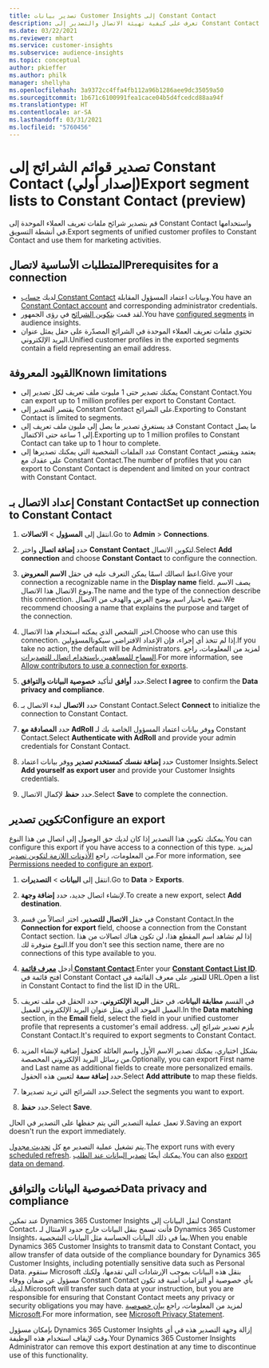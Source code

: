 ```yaml
---
title: تصدير بيانات Customer Insights إلى Constant Contact
description: تعرف على كيفية تهيئة الاتصال والتصدير إلى Constant Contact.
ms.date: 03/22/2021
ms.reviewer: mhart
ms.service: customer-insights
ms.subservice: audience-insights
ms.topic: conceptual
author: pkieffer
ms.author: philk
manager: shellyha
ms.openlocfilehash: 3a9372cc4ffa4fb112a96b1286aee9dc35059a50
ms.sourcegitcommit: 1b671c6100991fea1cace04b5d4fcedcd88aa94f
ms.translationtype: HT
ms.contentlocale: ar-SA
ms.lasthandoff: 03/31/2021
ms.locfileid: "5760456"
---
```

# <a name="export-segment-lists-to-constant-contact-preview"></a><span data-ttu-id="e4739-103">تصدير قوائم الشرائح إلى Constant Contact (إصدار أولي)</span><span class="sxs-lookup"><span data-stu-id="e4739-103">Export segment lists to Constant Contact (preview)</span></span>

<span data-ttu-id="e4739-104">قم بتصدير شرائح ملفات تعريف العملاء الموحدة إلى Constant Contact واستخدامها في أنشطة التسويق.</span><span class="sxs-lookup"><span data-stu-id="e4739-104">Export segments of unified customer profiles to Constant Contact and use them for marketing activities.</span></span> 

## <a name="prerequisites-for-a-connection"></a><span data-ttu-id="e4739-105">المتطلبات الأساسية لاتصال</span><span class="sxs-lookup"><span data-stu-id="e4739-105">Prerequisites for a connection</span></span>

-   <span data-ttu-id="e4739-106">لديك [حساب Constant Contact](https://www.constantcontact.com/account-home) وبيانات اعتماد المسؤول المقابلة.</span><span class="sxs-lookup"><span data-stu-id="e4739-106">You have an [Constant Contact account](https://www.constantcontact.com/account-home) and corresponding administrator credentials.</span></span>
-   <span data-ttu-id="e4739-107">لقد قمت [بتكوين الشرائح](segments.md) في رؤى الجمهور.</span><span class="sxs-lookup"><span data-stu-id="e4739-107">You have [configured segments](segments.md) in audience insights.</span></span>
-   <span data-ttu-id="e4739-108">تحتوي ملفات تعريف العملاء الموحدة في الشرائح المصدّرة على حقل يمثل عنوان البريد الإلكتروني.</span><span class="sxs-lookup"><span data-stu-id="e4739-108">Unified customer profiles in the exported segments contain a field representing an email address.</span></span>

## <a name="known-limitations"></a><span data-ttu-id="e4739-109">القيود المعروفة</span><span class="sxs-lookup"><span data-stu-id="e4739-109">Known limitations</span></span>

- <span data-ttu-id="e4739-110">يمكنك تصدير حتى 1 مليوت ملف تعريف لكل تصدير إلى Constant Contact.</span><span class="sxs-lookup"><span data-stu-id="e4739-110">You can export up to 1 million profiles per export to Constant Contact.</span></span>
- <span data-ttu-id="e4739-111">يقتصر التصدير إلى Constant Contact على الشرائح.</span><span class="sxs-lookup"><span data-stu-id="e4739-111">Exporting to Constant Contact is limited to segments.</span></span>
- <span data-ttu-id="e4739-112">قد يستغرق تصدير ما يصل إلى مليون ملف تعريف إلى Constant Contact ما يصل إلى 1 ساعة حتى الاكتمال.</span><span class="sxs-lookup"><span data-stu-id="e4739-112">Exporting up to 1 million profiles to Constant Contact can take up to 1 hour to complete.</span></span> 
- <span data-ttu-id="e4739-113">عدد الملفات الشخصية التي يمكنك تصديرها إلى Constant Contact يعتمد ويقتصر على عقدك مع Constant Contact.</span><span class="sxs-lookup"><span data-stu-id="e4739-113">The number of profiles that you can export to Constant Contact is dependent and limited on your contract with Constant Contact.</span></span>

## <a name="set-up-connection-to-constant-contact"></a><span data-ttu-id="e4739-114">إعداد الاتصال بـ Constant Contact</span><span class="sxs-lookup"><span data-stu-id="e4739-114">Set up connection to Constant Contact</span></span>

1. <span data-ttu-id="e4739-115">انتقل إلى **المسؤول** > **الاتصالات**.</span><span class="sxs-lookup"><span data-stu-id="e4739-115">Go to **Admin** > **Connections**.</span></span>

1. <span data-ttu-id="e4739-116">حدد **إضافة اتصال** واختر **Constant Contact** لتكوين الاتصال.</span><span class="sxs-lookup"><span data-stu-id="e4739-116">Select **Add connection** and choose **Constant Contact** to configure the connection.</span></span>

1. <span data-ttu-id="e4739-117">اعط اتصالك اسمًا يمكن التعرف عليه في حقل **الاسم المعروض**.</span><span class="sxs-lookup"><span data-stu-id="e4739-117">Give your connection a recognizable name in the **Display name** field.</span></span> <span data-ttu-id="e4739-118">يصف الاسم ونوع الاتصال هذا الاتصال.</span><span class="sxs-lookup"><span data-stu-id="e4739-118">The name and the type of the connection describe this connection.</span></span> <span data-ttu-id="e4739-119">ننصح باختيار اسم يوضح الغرض والهدف من الاتصال.</span><span class="sxs-lookup"><span data-stu-id="e4739-119">We recommend choosing a name that explains the purpose and target of the connection.</span></span>

1. <span data-ttu-id="e4739-120">اختر الشخص الذي يمكنه استخدام هذا الاتصال.</span><span class="sxs-lookup"><span data-stu-id="e4739-120">Choose who can use this connection.</span></span> <span data-ttu-id="e4739-121">إذا لم تتخذ أي إجراء، فإن الإعداد الافتراضي سيكونالمسؤولين.</span><span class="sxs-lookup"><span data-stu-id="e4739-121">If you take no action, the default will be Administrators.</span></span> <span data-ttu-id="e4739-122">لمزيد من المعلومات، راجع [السماح للمساهمين باستخدام اتصال للتصديرات](connections.md#allow-contributors-to-use-a-connection-for-exports).</span><span class="sxs-lookup"><span data-stu-id="e4739-122">For more information, see [Allow contributors to use a connection for exports](connections.md#allow-contributors-to-use-a-connection-for-exports).</span></span>

1. <span data-ttu-id="e4739-123">حدد **أوافق** لتأكيد **خصوصية البيانات والتوافق‬**.</span><span class="sxs-lookup"><span data-stu-id="e4739-123">Select **I agree** to confirm the **Data privacy and compliance**.</span></span>

1. <span data-ttu-id="e4739-124">حدد **الاتصال** لبدء الاتصال بـ Constant Contact.</span><span class="sxs-lookup"><span data-stu-id="e4739-124">Select **Connect** to initialize the connection to Constant Contact.</span></span>

1. <span data-ttu-id="e4739-125">حدد **المصادقة مع AdRoll** ووفر بيانات اعتماد المسؤول الخاصة بك لـ Constant Contact.</span><span class="sxs-lookup"><span data-stu-id="e4739-125">Select **Authenticate with AdRoll** and provide your admin credentials for Constant Contact.</span></span> 

1. <span data-ttu-id="e4739-126">حدد **إضافة نفسك كمستخدم تصدير** ووفر بيانات اعتماد Customer Insights.</span><span class="sxs-lookup"><span data-stu-id="e4739-126">Select **Add yourself as export user** and provide your Customer Insights credentials.</span></span>

1. <span data-ttu-id="e4739-127">حدد **حفظ** لإكمال الاتصال.</span><span class="sxs-lookup"><span data-stu-id="e4739-127">Select **Save** to complete the connection.</span></span>

## <a name="configure-an-export"></a><span data-ttu-id="e4739-128">تكوين تصدير</span><span class="sxs-lookup"><span data-stu-id="e4739-128">Configure an export</span></span>

<span data-ttu-id="e4739-129">يمكنك تكوين هذا التصدير إذا كان لديك حق الوصول إلى اتصال من هذا النوع.</span><span class="sxs-lookup"><span data-stu-id="e4739-129">You can configure this export if you have access to a connection of this type.</span></span> <span data-ttu-id="e4739-130">لمزيد من المعلومات، راجع [الأذونات اللازمة لتكوين تصدير](export-destinations.md#set-up-a-new-export).</span><span class="sxs-lookup"><span data-stu-id="e4739-130">For more information, see [Permissions needed to configure an export](export-destinations.md#set-up-a-new-export).</span></span>

1. <span data-ttu-id="e4739-131">انتقل إلى **البيانات** > **التصديرات**.</span><span class="sxs-lookup"><span data-stu-id="e4739-131">Go to **Data** > **Exports**.</span></span>

1. <span data-ttu-id="e4739-132">لإنشاء اتصال جديد، حدد **إضافة وجهة**.</span><span class="sxs-lookup"><span data-stu-id="e4739-132">To create a new export, select **Add destination**.</span></span>

1. <span data-ttu-id="e4739-133">في حقل **الاتصال للتصدير**، اختر اتصالاً من قسم Constant Contact.</span><span class="sxs-lookup"><span data-stu-id="e4739-133">In the **Connection for export** field, choose a connection from the Constant Contact section.</span></span> <span data-ttu-id="e4739-134">إذا لم تشاهد اسم المقطع هذا، لن تكون هناك اتصالات من هذا النوع متوفرة لك.</span><span class="sxs-lookup"><span data-stu-id="e4739-134">If you don't see this section name, there are no connections of this type available to you.</span></span>

1. <span data-ttu-id="e4739-135">أدخل [**معرف قائمة Constant Contact**](https://app.constantcontact.com/pages/contacts/ui#lists).</span><span class="sxs-lookup"><span data-stu-id="e4739-135">Enter your [**Constant Contact List ID**](https://app.constantcontact.com/pages/contacts/ui#lists).</span></span> <span data-ttu-id="e4739-136">افتح قائمة في Constant Contact للعثور على معرف القائمة في URL.</span><span class="sxs-lookup"><span data-stu-id="e4739-136">Open a list in Constant Contact to find the list ID in the URL.</span></span>

1. <span data-ttu-id="e4739-137">في القسم **مطابقة البيانات**، في حقل **البريد الإلكتروني**، حدد الحقل في ملف تعريف العميل الموحد الذي يمثل عنوان البريد الإلكتروني للعميل.</span><span class="sxs-lookup"><span data-stu-id="e4739-137">In the **Data matching** section, in the **Email** field, select the field in your unified customer profile that represents a customer's email address.</span></span> <span data-ttu-id="e4739-138">يلزم تصدير شرائح إلى Constant Contact.</span><span class="sxs-lookup"><span data-stu-id="e4739-138">It's required to export segments to Constant Contact.</span></span>

1. <span data-ttu-id="e4739-139">بشكل اختياري، يمكنك تصدير الاسم الأول واسم العائلة كحقول إضافية لإنشاء المزيد من رسائل البريد الإلكتروني المخصصة.</span><span class="sxs-lookup"><span data-stu-id="e4739-139">Optionally, you can export First name and Last name as additional fields to create more personalized emails.</span></span> <span data-ttu-id="e4739-140">حدد **إضافة سمة** لتعيين هذه الحقول.</span><span class="sxs-lookup"><span data-stu-id="e4739-140">Select **Add attribute** to map these fields.</span></span>

1. <span data-ttu-id="e4739-141">حدد الشرائح التي تريد تصديرها.</span><span class="sxs-lookup"><span data-stu-id="e4739-141">Select the segments you want to export.</span></span>

1. <span data-ttu-id="e4739-142">حدد **حفظ**.</span><span class="sxs-lookup"><span data-stu-id="e4739-142">Select **Save**.</span></span>

<span data-ttu-id="e4739-143">لا تعمل عملية التصدير التي يتم حفظها على التصدير في الحال.</span><span class="sxs-lookup"><span data-stu-id="e4739-143">Saving an export doesn't run the export immediately.</span></span>

<span data-ttu-id="e4739-144">يتم تشغيل عملية التصدير مع كل [تحديث مجدول](system.md#schedule-tab).</span><span class="sxs-lookup"><span data-stu-id="e4739-144">The export runs with every [scheduled refresh](system.md#schedule-tab).</span></span> <span data-ttu-id="e4739-145">يمكنك أيضًا [تصدير البيانات عند الطلب](export-destinations.md#run-exports-on-demand).</span><span class="sxs-lookup"><span data-stu-id="e4739-145">You can also [export data on demand](export-destinations.md#run-exports-on-demand).</span></span> 


## <a name="data-privacy-and-compliance"></a><span data-ttu-id="e4739-146">خصوصية البيانات والتوافق</span><span class="sxs-lookup"><span data-stu-id="e4739-146">Data privacy and compliance</span></span>

<span data-ttu-id="e4739-147">عند تمكين Dynamics 365 Customer Insights لنقل البيانات إلى Constant Contact، فأنت تسمح بنقل البيانات خارج حدود الامتثال لـ Dynamics 365 Customer Insights، بما في ذلك البيانات الحساسة مثل البيانات الشخصية.</span><span class="sxs-lookup"><span data-stu-id="e4739-147">When you enable Dynamics 365 Customer Insights to transmit data to Constant Contact, you allow transfer of data outside of the compliance boundary for Dynamics 365 Customer Insights, including potentially sensitive data such as Personal Data.</span></span> <span data-ttu-id="e4739-148">ستقوم Microsoft بنقل هذه البيانات بموجب الإرشادات التي تقدمها، ولكنك مسؤول عن ضمان ووفاء Constant Contact بأي خصوصية أو التزامات أمنية قد تكون لديك.</span><span class="sxs-lookup"><span data-stu-id="e4739-148">Microsoft will transfer such data at your instruction, but you are responsible for ensuring that Constant Contact meets any privacy or security obligations you may have.</span></span> <span data-ttu-id="e4739-149">لمزيد من المعلومات، راجع [بيان خصوصية Microsoft](https://go.microsoft.com/fwlink/?linkid=396732).</span><span class="sxs-lookup"><span data-stu-id="e4739-149">For more information, see [Microsoft Privacy Statement](https://go.microsoft.com/fwlink/?linkid=396732).</span></span>

<span data-ttu-id="e4739-150">بإمكان مسؤول Dynamics 365 Customer Insights إزالة وجهة التصدير هذه في أي وقت لإيقاف استخدام هذه الوظيفة.</span><span class="sxs-lookup"><span data-stu-id="e4739-150">Your Dynamics 365 Customer Insights Administrator can remove this export destination at any time to discontinue use of this functionality.</span></span>
